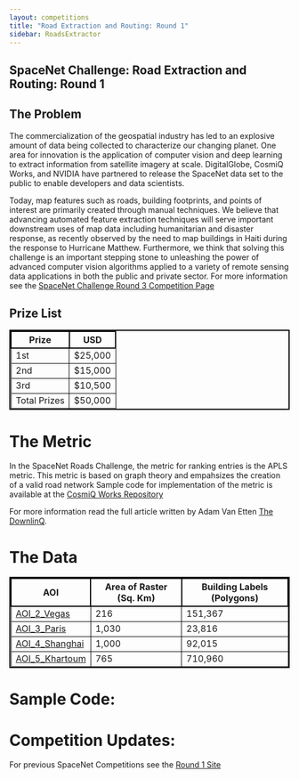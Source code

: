 ```yaml
---
layout: competitions
title: "Road Extraction and Routing: Round 1"
sidebar: RoadsExtractor
---
```

## SpaceNet Challenge: Road Extraction and Routing: Round 1


## The Problem
The commercialization of the geospatial industry has led to an explosive amount of data being collected to characterize our changing planet. One area for innovation is the application of computer vision and deep learning to extract information from satellite imagery at scale. DigitalGlobe, CosmiQ Works, and NVIDIA have partnered to release the SpaceNet data set to the public to enable developers and data scientists.

Today, map features such as roads, building footprints, and points of interest are primarily created through manual techniques. We believe that advancing automated feature extraction techniques will serve important downstream uses of map data including humanitarian and disaster response, as recently observed by the need to map buildings in Haiti during the response to Hurricane Matthew. Furthermore, we think that solving this challenge is an important stepping stone to unleashing the power of advanced computer vision algorithms applied to a variety of remote sensing data applications in both the public and private sector.
For more information see the [SpaceNet Challenge Round 3 Competition Page](http://crowdsourcing.topcoder.com/spacenet)




## Prize List

<style> table{
    border-collapse: collapse;
    border-spacing: 0;
    border:2px solid #000000;
}

th{
    border:2px solid #000000;
}

td{
    border:1px solid #000000;
}
</style>

| Prize              |             USD         |
|--------------------|-------------------------|
|  1st               |           $25,000       |
|  2nd               |           $15,000       |
|  3rd               |           $10,500       |
|  Total Prizes      |           $50,000       |



# The Metric
In the SpaceNet Roads Challenge, the metric for ranking entries is the APLS metric.  This metric is based on graph theory and empahsizes the creation of a valid road network
Sample code for implementation of the metric is available at the [CosmiQ Works Repository](www.github.com/cosmiq)

For more information read the full article written by Adam Van Etten [The DownlinQ](https://medium.com/the-downlinq/2nd-spacenet-competition-winners-code-release-c7473eea7c11).


# The Data
<style> table{
    border-collapse: collapse;
    border-spacing: 0;
    border:2px solid #000000;
}

th{
    border:2px solid #000000;
}

td{
    border:1px solid #000000;
}
</style>

| AOI            | Area of Raster (Sq. Km) | Building Labels (Polygons) |
|----------------|-------------------------|----------------------------|
| [AOI_2_Vegas](/AOI_Lists/AOI_2_Vegas.html)     | 216                     | 151,367                    |
| [AOI_3_Paris](/AOI_Lists/AOI_3_Paris.html)    | 1,030                   | 23,816                     |
| [AOI_4_Shanghai](/AOI_Lists/AOI_4_Shanghai.html) | 1,000                   | 92,015                     |
| [AOI_5_Khartoum](/AOI_Lists/AOI_5_Khartoum.html) | 765                     | 710,960                    |


# Sample Code:

# Competition Updates:



For previous SpaceNet Competitions see the [Round 1 Site](/Competitions/Competition2.html)